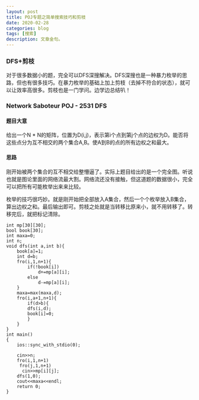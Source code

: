 ```yaml
---
layout: post
title: POJ专题之简单搜索技巧和剪枝
date: 2020-02-28
categories: blog
tags: [搜索]
description: 文章金句。
---
```


### DFS+剪枝
对于很多数据小的题，完全可以DFS深搜解决。DFS深搜也是一种暴力枚举的思路，但也有很多技巧。在暴力枚举的基础上加上剪枝（去掉不符合的状态），就可以让效率高很多。剪枝也是一门学问。边学边总结叭！

### Network Saboteur POJ - 2531 DFS
#### 题目大意
给出一个N * N的矩阵，位置为D(i,j)，表示第i个点到第j个点的边权为D。能否将这些点分为互不相交的两个集合A,B。使A到B的点的所有边权之和最大。

#### 思路
刚开始被两个集合的互不相交给整懵逼了。实际上题目给出的是一个完全图。听说也就是图论里面的网络流最大割。网络流还没有接触，但这道题的数据很小，完全可以把所有可能枚举出来来比较。<br>

枚举的技巧很巧妙。就是刚开始把全部放入A集合，然后一个个枚举放入B集合，算出边权之和。最后输出即可。剪枝之处就是当转移比原来小，就不用转移了。转移完后，就把标记清除。

```
int mp[30][30];
bool book[30];
int maxa=0;
int n;
void dfs(int a,int b){
    book[a]=1;
    int d=b;
    fro(i,1,n+1){
        if(!book[i])
            d+=mp[a][i];
        else
            d-=mp[a][i];
    }
    maxa=max(maxa,d);
    fro(i,a+1,n+1){
        if(d>b){
        dfs(i,d);
        book[i]=0;
        }
    }
}
int main()
{
    ios::sync_with_stdio(0);

    cin>>n;
    fro(i,1,n+1)
     fro(j,1,n+1)
      cin>>mp[i][j];
    dfs(1,0);
    cout<<maxa<<endl;
    return 0;
}
```












